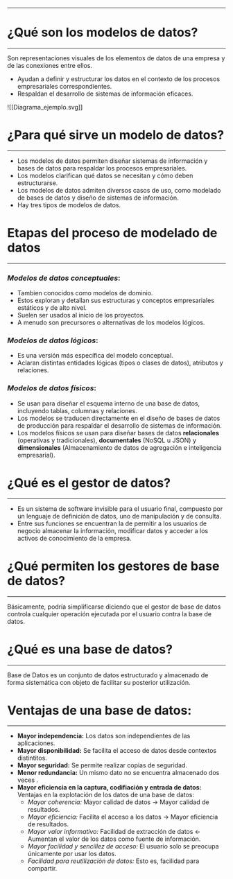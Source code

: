 ___
# ¿Qué son los modelos de datos?
---
Son representaciones visuales de los elementos de datos de una empresa y de las conexiones entre ellos.
- Ayudan a definir y estructurar los datos en el contexto de los procesos empresariales correspondientes.
- Respaldan el desarrollo de sistemas de información eficaces.

![[Diagrama_ejemplo.svg]]
# ¿Para qué sirve un modelo de datos?
---
- Los modelos de datos permiten diseñar sistemas de información y bases de datos para respaldar los procesos empresariales.
- Los modelos clarifican qué datos se necesitan y cómo deben estructurarse.
- Los modelos de datos admiten diversos casos de uso, como modelado de bases de datos y diseño de sistemas de información.
- Hay tres tipos de modelos de datos.

# Etapas del proceso de modelado de datos
---
### *Modelos de datos conceptuales*:
- Tambien conocidos como modelos de dominio.
- Estos exploran y detallan sus estructuras y conceptos empresariales estáticos y de alto nivel.
- Suelen ser usados al inicio de los proyectos.
- A menudo son precursores o alternativas de los modelos lógicos.
### *Modelos de datos lógicos*:
- Es una versión más específica del modelo conceptual.
- Aclaran distintas entidades lógicas (tipos o clases de datos), atributos y relaciones.
### *Modelos de datos físicos*:
- Se usan para diseñar el esquema interno de una base de datos, incluyendo tablas, columnas y relaciones.
- Los modelos se traducen directamente en el diseño de bases de datos de producción para respaldar el desarrollo de sistemas de información.
- Los modelos físicos se usan para diseñar bases de datos **relacionales** (operativas y tradicionales), **documentales** (NoSQL u JSON) y **dimensionales** (Almacenamiento de datos de agregación e inteligencia empresarial).
# ¿Qué es el gestor de datos?
---
- Es un sistema de software invisible para el usuario final, compuesto por un lenguaje de definición de datos, uno de manipulación y de consulta.
- Entre sus funciones se encuentran la de permitir a los usuarios de negocio almacenar la información, modificar datos y acceder a los activos de conocimiento de la empresa.
# ¿Qué permiten los gestores de base de datos?
---
Básicamente, podría simplificarse diciendo que el gestor de base de datos controla cualquier operación ejecutada por el usuario contra la base de datos.
# ¿Qué es una base de datos?
---
Base de Datos es un conjunto de datos estructurado y almacenado de forma sistemática con objeto de facilitar su posterior utilización.
# Ventajas de una base de datos:
---
- **Mayor independencia:** Los datos son independientes de las aplicaciones.
- **Mayor disponibilidad:** Se facilita el acceso de datos desde contextos distintitos.
- **Mayor seguridad:** Se permite realizar copias de seguridad.
- **Menor redundancia:** Un mismo dato no se encuentra almacenado dos veces .
- **Mayor eficiencia en la captura, codifiación y entrada de datos:** Ventajas en la explotación de los datos de una base de datos:
	- *Mayor coherencia:* Mayor calidad de datos -> Mayor calidad de resultados.
	- *Mayor eficiencia:* Facilita el acceso a los datos -> Mayor eficiencia de resultados.
	- *Mayor valor informativo:* Facilidad de extracción de datos <- Aumentan el valor de los datos como fuente de información.
	- *Mayor facilidad y sencillez de acceso:* El usuario solo se preocupa únicamente por usar los datos.
	- *Facilidad para reutilización de datos:* Esto es, facilidad para compartir.
